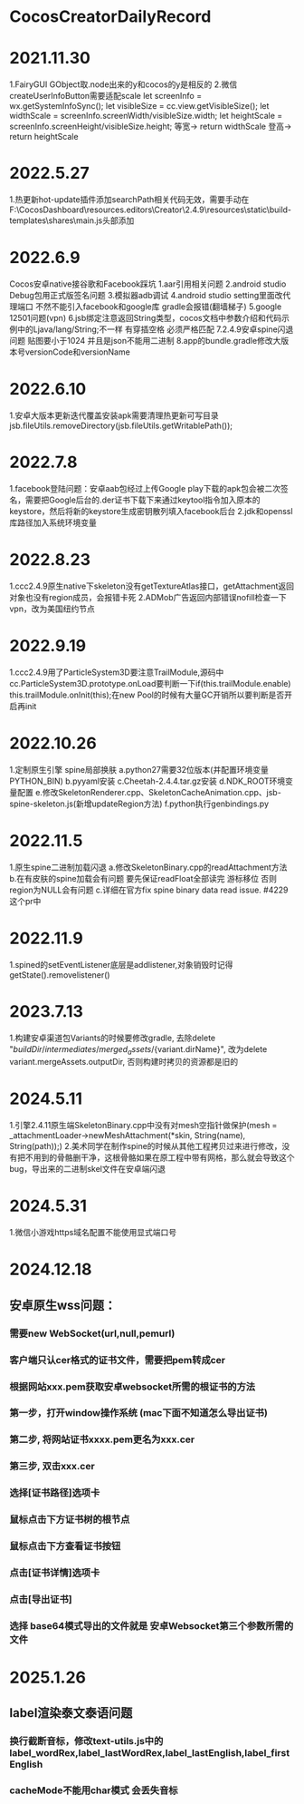 # CocosCreatorDailyRecord
# 2021.11.30
1.FairyGUI GObject取.node出来的y和cocos的y是相反的
2.微信createUserInfoButton需要适配scale
     let screenInfo = wx.getSystemInfoSync();
     let visibleSize = cc.view.getVisibleSize(); 
     let widthScale = screenInfo.screenWidth/visibleSize.width;
     let heightScale = screenInfo.screenHeight/visibleSize.height;
     等宽-> return widthScale
     登高-> return heightScale
# 2022.5.27
1.热更新hot-update插件添加searchPath相关代码无效，需要手动在F:\CocosDashboard\resources\.editors\Creator\2.4.9\resources\static\build-templates\shares\main.js头部添加
# 2022.6.9
Cocos安卓native接谷歌和Facebook踩坑
1.aar引用相关问题
2.android studio Debug包用正式版签名问题
3.模拟器adb调试
4.android studio setting里面改代理端口 不然不能引入facebook和google库 gradle会报错(翻墙梯子)
5.google 12501问题(vpn)
6.jsb绑定注意返回String类型，cocos文档中参数介绍和代码示例中的Ljava/lang/String;不一样 有穿插空格 必须严格匹配
7.2.4.9安卓spine闪退问题 贴图要小于1024 并且是json不能用二进制
8.app的bundle.gradle修改大版本号versionCode和versionName
# 2022.6.10
1.安卓大版本更新迭代覆盖安装apk需要清理热更新可写目录 jsb.fileUtils.removeDirectory(jsb.fileUtils.getWritablePath());
# 2022.7.8
1.facebook登陆问题：安卓aab包经过上传Google play下载的apk包会被二次签名，需要把Google后台的.der证书下载下来通过keytool指令加入原本的keystore，然后将新的keystore生成密钥散列填入facebook后台
2.jdk和openssl库路径加入系统环境变量
# 2022.8.23
1.ccc2.4.9原生native下skeleton没有getTextureAtlas接口，getAttachment返回对象也没有region成员，会报错卡死
2.ADMob广告返回内部错误nofill检查一下vpn，改为美国纽约节点
# 2022.9.19
1.ccc2.4.9用了ParticleSystem3D要注意TrailModule,源码中cc.ParticleSystem3D.prototype.onLoad要判断一下if(this.trailModule.enable) this.trailModule.onInit(this);在new Pool的时候有大量GC开销所以要判断是否开启再init
# 2022.10.26
1.定制原生引擎 spine局部换肤
     a.python27需要32位版本(并配置环境变量PYTHON_BIN)
     b.pyyaml安装
     c.Cheetah-2.4.4.tar.gz安装
     d.NDK_ROOT环境变量配置
     e.修改SkeletonRenderer.cpp、SkeletonCacheAnimation.cpp、jsb-spine-skeleton.js(新增updateRegion方法)
     f.python执行genbindings.py
# 2022.11.5
1.原生spine二进制加载闪退
     a.修改SkeletonBinary.cpp的readAttachment方法
     b.在有皮肤的spine加载会有问题 要先保证readFloat全部读完 游标移位 否则region为NULL会有问题
     c.详细在官方fix spine binary data read issue. #4229这个pr中
# 2022.11.9
1.spined的setEventListener底层是addlistener,对象销毁时记得getState().removelistener()
# 2023.7.13
1.构建安卓渠道包Variants的时候要修改gradle, 去除delete "${buildDir}/intermediates/merged_assets/${variant.dirName}", 改为delete variant.mergeAssets.outputDir, 否则构建时拷贝的资源都是旧的
# 2024.5.11
1.引擎2.4.11原生端SkeletonBinary.cpp中没有对mesh空指针做保护(mesh = _attachmentLoader->newMeshAttachment(*skin, String(name), String(path));)
2.美术同学在制作spine的时候从其他工程拷贝过来进行修改，没有把不用到的骨骼删干净，这根骨骼如果在原工程中带有网格，那么就会导致这个bug，导出来的二进制skel文件在安卓端闪退
# 2024.5.31
1.微信小游戏https域名配置不能使用显式端口号
# 2024.12.18
## 安卓原生wss问题：
### 需要new WebSocket(url,null,pemurl)
### 客户端只认cer格式的证书文件，需要把pem转成cer
### 根据网站xxx.pem获取安卓websocket所需的根证书的方法
### 第一步，打开window操作系统 (mac下面不知道怎么导出证书)
### 第二步, 将网站证书xxxx.pem更名为xxx.cer
### 第三步, 双击xxx.cer
### 选择[证书路径]选项卡
### 鼠标点击下方证书树的根节点
### 鼠标点击下方查看证书按钮
### 点击[证书详情]选项卡
### 点击[导出证书]
### 选择 base64模式导出的文件就是 安卓Websocket第三个参数所需的文件
# 2025.1.26
## label渲染泰文泰语问题
### 换行截断音标，修改text-utils.js中的label_wordRex,label_lastWordRex,label_lastEnglish,label_firstEnglish
### cacheMode不能用char模式 会丢失音标
